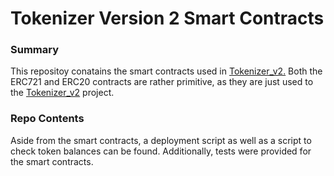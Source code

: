 # Tokenizer Version 2 Smart Contracts

### Summary

This repositoy conatains the smart contracts used in [Tokenizer_v2.](https://github.com/ForrestChew/tokenizer_v2)
Both the ERC721 and ERC20 contracts are rather primitive, as they are just used to the [Tokenizer_v2](https://github.com/ForrestChew/tokenizer_v2) project.

### Repo Contents

Aside from the smart contracts, a deployment script as well as a script to check token balances can be found. Additionally, tests were provided for the smart contracts.
